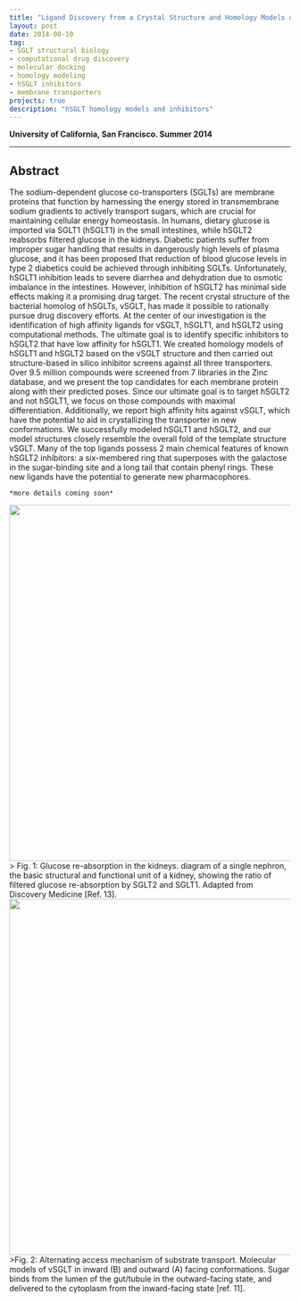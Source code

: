```yaml
---
title: "Ligand Discovery from a Crystal Structure and Homology Models of Sodium-Glucose Co-transporters "
layout: post
date: 2014-08-10
tag:
- SGLT structural biology
- computational drug discovery
- molecular docking
- homology modeling
- hSGLT inhibitors
- membrane transporters
projects: true
description: "hSGLT homology models and inhibitors"
---
```


**University of California, San Francisco. Summer 2014**

---

## Abstract
The sodium-dependent glucose co-transporters (SGLTs) are membrane proteins that function by harnessing the energy stored in transmembrane sodium gradients to actively transport sugars, which are crucial for maintaining cellular energy homeostasis. In humans, dietary glucose is imported via SGLT1 (hSGLT1) in the small intestines, while hSGLT2 reabsorbs filtered glucose in the kidneys. Diabetic patients suffer from improper sugar handling that results in dangerously high levels of plasma glucose, and it has been proposed that reduction of blood glucose levels in type 2 diabetics could be achieved through inhibiting SGLTs. Unfortunately, hSGLT1 inhibition leads to severe diarrhea and dehydration due to osmotic imbalance in the intestines. However, inhibition of hSGLT2 has minimal side effects making it a promising drug target. The recent crystal structure of the bacterial homolog of hSGLTs, vSGLT, has made it possible to rationally pursue drug discovery efforts. At the center of our investigation is the identification of high affinity ligands for vSGLT, hSGLT1, and hSGLT2 using computational methods. The ultimate goal is to identify specific inhibitors to hSGLT2 that have low affinity for hSGLT1. We created homology models of hSGLT1 and hSGLT2 based on the vSGLT structure and then carried out structure-based in silico inhibitor screens against all three transporters. Over 9.5 million compounds were screened from 7 libraries in the Zinc database, and we present the top candidates for each membrane protein along with their predicted poses. Since our ultimate goal is to target hSGLT2 and not hSGLT1, we focus on those compounds with maximal differentiation. Additionally, we report high affinity hits against vSGLT, which have the potential to aid in crystallizing the transporter in new conformations. We successfully modeled hSGLT1 and hSGLT2, and our model structures closely resemble the overall fold of the template structure vSGLT. Many of the top ligands possess 2 main chemical features of known hSGLT2 inhibitors: a six-membered ring that superposes with the galactose in the sugar-binding site and a long tail that contain phenyl rings. These new ligands have the potential to generate new pharmacophores.

`*more details coming soon*`

<img src="{{site.url}}/assets/images/SGLT/Glucose_reabsorption.png" style="border:none" width="638" />
> Fig. 1: Glucose re-absorption in the kidneys. diagram of a single nephron, the basic structural and functional unit of a kidney, showing the ratio of filtered glucose re-absorption by SGLT2 and SGLT1. Adapted from Discovery Medicine [Ref. 13].


<img src="{{site.url}}/assets/images/SGLT/vSGLT_structure.jpg" style="border:none" width="638" />
>Fig. 2: Alternating access mechanism of substrate transport. Molecular models of vSGLT in inward (B) and outward (A) facing conformations. Sugar binds from the lumen of the gut/tubule in the outward-facing state, and delivered to the cytoplasm from the inward-facing state [ref. 11].

<!--
## Methods
## Results and Discussion
<!---
<img src="{{site.url}}/assets/images/hdscaplasmacell/gene_rank_plot8.png" style="border:none" width="638" />
--->
